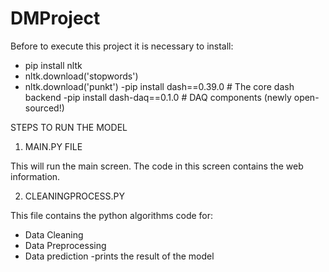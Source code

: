 # DMProject

Before to execute this project it is necessary to install:

- pip install nltk
- nltk.download('stopwords')
- nltk.download('punkt')
-pip install dash==0.39.0  # The core dash backend
-pip install dash-daq==0.1.0  # DAQ components (newly open-sourced!)


STEPS TO RUN THE MODEL

1. MAIN.PY FILE

This will run the main screen. The code in this screen contains the web information.


2. CLEANINGPROCESS.PY

This file contains the python algorithms code for:

 - Data Cleaning
 - Data Preprocessing
 - Data prediction
 -prints the result of the model